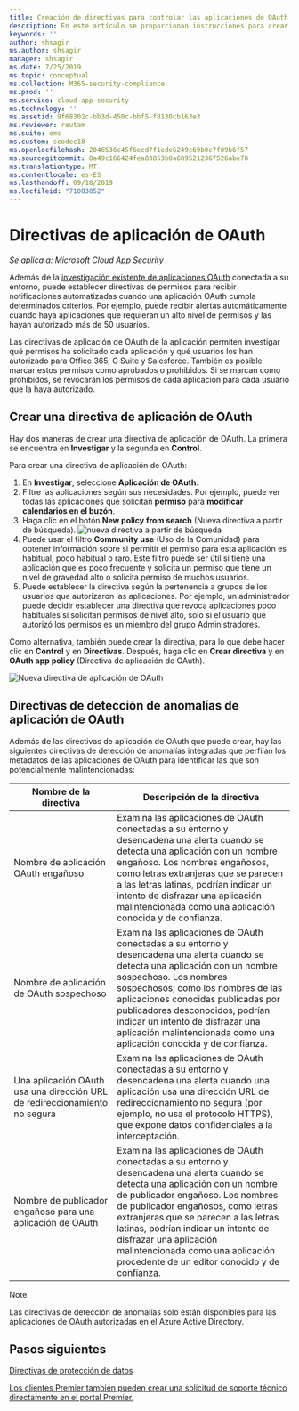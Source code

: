 ```yaml
---
title: Creación de directivas para controlar las aplicaciones de OAuth en Cloud App Security
description: En este artículo se proporcionan instrucciones para crear directivas de permisos de la aplicación y trabajar con ellas en Microsoft Cloud App Security.
keywords: ''
author: shsagir
ms.author: shsagir
manager: shsagir
ms.date: 7/25/2019
ms.topic: conceptual
ms.collection: M365-security-compliance
ms.prod: ''
ms.service: cloud-app-security
ms.technology: ''
ms.assetid: 9f68302c-bb3d-450c-bbf5-f8130cb163e3
ms.reviewer: reutam
ms.suite: ems
ms.custom: seodec18
ms.openlocfilehash: 2046536e45f6ecd7f1ede6249c69b0c7f09b6f57
ms.sourcegitcommit: 8a49c166424fea83853b0a6895212367526abe78
ms.translationtype: MT
ms.contentlocale: es-ES
ms.lasthandoff: 09/18/2019
ms.locfileid: "71083852"
---
```

# <a name="oauth-app-policies"></a>Directivas de aplicación de OAuth

*Se aplica a: Microsoft Cloud App Security*

Además de la [investigación existente de aplicaciones OAuth](manage-app-permissions.md) conectada a su entorno, puede establecer directivas de permisos para recibir notificaciones automatizadas cuando una aplicación OAuth cumpla determinados criterios. Por ejemplo, puede recibir alertas automáticamente cuando haya aplicaciones que requieran un alto nivel de permisos y las hayan autorizado más de 50 usuarios. 

Las directivas de aplicación de OAuth de la aplicación permiten investigar qué permisos ha solicitado cada aplicación y qué usuarios los han autorizado para Office 365, G Suite y Salesforce. También es posible marcar estos permisos como aprobados o prohibidos. Si se marcan como prohibidos, se revocarán los permisos de cada aplicación para cada usuario que la haya autorizado. 

## <a name="create-a-new-oauth-app-policy"></a>Crear una directiva de aplicación de OAuth

Hay dos maneras de crear una directiva de aplicación de OAuth. La primera se encuentra en **Investigar** y la segunda en **Control**. 

Para crear una directiva de aplicación de OAuth:

1. En **Investigar**, seleccione **Aplicación de OAuth**.
2. Filtre las aplicaciones según sus necesidades. Por ejemplo, puede ver todas las aplicaciones que solicitan **permiso** para **modificar calendarios en el buzón**.
3. Haga clic en el botón **New policy from search** (Nueva directiva a partir de búsqueda). 
    ![nueva directiva a partir de búsqueda](./media/app-permissions-filter.png)
4. Puede usar el filtro **Community use** (Uso de la Comunidad) para obtener información sobre si permitir el permiso para esta aplicación es habitual, poco habitual o raro. Este filtro puede ser útil si tiene una aplicación que es poco frecuente y solicita un permiso que tiene un nivel de gravedad alto o solicita permiso de muchos usuarios. 
5. Puede establecer la directiva según la pertenencia a grupos de los usuarios que autorizaron las aplicaciones. Por ejemplo, un administrador puede decidir establecer una directiva que revoca aplicaciones poco habituales si solicitan permisos de nivel alto, solo si el usuario que autorizó los permisos es un miembro del grupo Administradores.

Como alternativa, también puede crear la directiva, para lo que debe hacer clic en **Control** y en **Directivas**. Después, haga clic en **Crear directiva** y en **OAuth app policy** (Directiva de aplicación de OAuth).

   ![Nueva directiva de aplicación de OAuth](./media/app-permissions-policy.png)

## <a name="oauth-app-anomaly-detection-policies"></a>Directivas de detección de anomalías de aplicación de OAuth

Además de las directivas de aplicación de OAuth que puede crear, hay las siguientes directivas de detección de anomalías integradas que perfilan los metadatos de las aplicaciones de OAuth para identificar las que son potencialmente malintencionadas:

| Nombre de la directiva | Descripción de la directiva |
| --- | --- |
| Nombre de aplicación OAuth engañoso | Examina las aplicaciones de OAuth conectadas a su entorno y desencadena una alerta cuando se detecta una aplicación con un nombre engañoso. Los nombres engañosos, como letras extranjeras que se parecen a las letras latinas, podrían indicar un intento de disfrazar una aplicación malintencionada como una aplicación conocida y de confianza. |
| Nombre de aplicación de OAuth sospechoso | Examina las aplicaciones de OAuth conectadas a su entorno y desencadena una alerta cuando se detecta una aplicación con un nombre sospechoso. Los nombres sospechosos, como los nombres de las aplicaciones conocidas publicadas por publicadores desconocidos, podrían indicar un intento de disfrazar una aplicación malintencionada como una aplicación conocida y de confianza. |
| Una aplicación OAuth usa una dirección URL de redireccionamiento no segura | Examina las aplicaciones de OAuth conectadas a su entorno y desencadena una alerta cuando una aplicación usa una dirección URL de redireccionamiento no segura (por ejemplo, no usa el protocolo HTTPS), que expone datos confidenciales a la interceptación. |
| Nombre de publicador engañoso para una aplicación de OAuth | Examina las aplicaciones de OAuth conectadas a su entorno y desencadena una alerta cuando se detecta una aplicación con un nombre de publicador engañoso. Los nombres de publicador engañosos, como letras extranjeras que se parecen a las letras latinas, podrían indicar un intento de disfrazar una aplicación malintencionada como una aplicación procedente de un editor conocido y de confianza. |

> [!NOTE]
> Las directivas de detección de anomalías solo están disponibles para las aplicaciones de OAuth autorizadas en el Azure Active Directory.

  ## <a name="next-steps"></a>Pasos siguientes 
  [Directivas de protección de datos](data-protection-policies.md)

[Los clientes Premier también pueden crear una solicitud de soporte técnico directamente en el portal Premier.](https://premier.microsoft.com/)